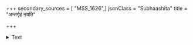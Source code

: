 +++
secondary_sources = [ "MSS_1626",]
jsonClass = "Subhaashita"
title = "अन्तर्गृहं नयति"

+++

<details><summary>Text</summary>

अन्तर्गृहं नयति वर्धितरोमहर्षं स्पर्शेन सीत्करणगर्भमुखीः करोति।  
किंचाधरव्रणवतीः कुरुते पुरन्घ्रीः किं वल्लभः किमुत हैमन एष वातः॥
</details>
